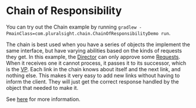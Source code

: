# Chain of Responsibility

You can try out the Chain example by running `gradlew -PmainClass=com.pluralsight.chain.ChainOfResponsibilityDemo run`.

The chain is best used when you have a series of objects the implement the same interface, but have varying abilities 
based on the kinds of requests they get. In this example, the [Director](Director.java) can only approve some 
[Requests](Request.java). When it receives one it cannot process, it passes it to its successor, which is the [VP](VP.java).
Each link in the chain knows about itself and the next link, and nothing else. This makes it very easy to add new links
without having to inform the client. They will just get the correct response handled by the object that needed to make
it. 

See [here](https://www.baeldung.com/chain-of-responsibility-pattern) for more information.
